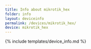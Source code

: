 ```yaml
---
title: Info about mikrotik_hex
folder: info
layout: deviceinfo
permalink: /devices/mikrotik_hex/
device: mikrotik_hex
---
```

{% include templates/device_info.md %}
